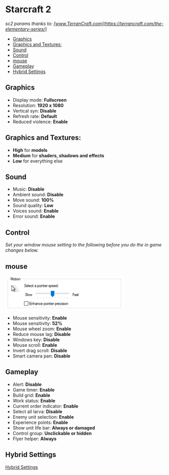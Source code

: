 # Starcraft 2

*sc2 params thanks to: [www.TerranCraft.com](https://terrancraft.com/the-elementary-series/)*

- [Graphics](#graphics)
- [Graphics and Textures:](#graphics-and-textures)
- [Sound](#sound)
- [Control](#control)
- [mouse](#mouse)
- [Gameplay](#gameplay)
- [Hybrid Settings](#hybrid-settings)

## Graphics

- Display mode: **Fullscreen**
- Resolution: **1920 x 1080**
- Vertical syn: **Disable**
- Refresh rate: **Default**
- Reduced violence: **Enable**

## Graphics and Textures:

- **High** for **models**
- **Medium** for **shaders, shadows and effects**
- **Low** for everything else

## Sound

- Music: **Disable**
- Ambient sound: **Disable**
- Move sound: **100%**
- Sound quality: **Low**
- Voices sound: **Enable**
- Error sound: **Enable**

## Control

*Set your window mouse setting to the following before you do the in game changes below.*

## mouse

![mouse](mouse.jpeg)

- Mouse sensitivity: **Enable**
- Mouse sensitivity: **52%**
- Mouse wheel zoom: **Enable**
- Reduce mouse lag: **Disable**
- Windows key: **Disable**
- Mouse scroll: **Enable**
- Invert drag scroll: **Disable**
- Smart camera pan: **Disable**

## Gameplay

- Alert: **Disable**
- Game timer: **Enable**
- Build grid: **Enable**
- Work status: **Enable**
- Current order indicator: **Enable**
- Select all larva: **Disable**
- Enemy unit selection: **Enable**
- Experience points: **Enable**
- Show unit life bar: **Always or damaged**
- Control group: **Unclickable or hidden**
- Flyer helper: **Always**

## Hybrid Settings

[Hybrid Settings](http://www.teamliquid.net/forum/starcraft-2/498454-hybrid-settings-30-lotv-edition#top)

